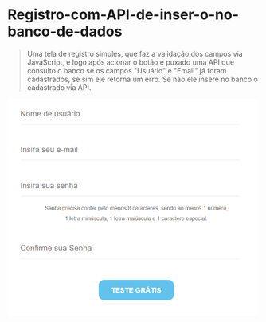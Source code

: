 # Registro-com-API-de-inser-o-no-banco-de-dados


> Uma tela de registro simples, que faz a validação dos campos via JavaScript, e logo após acionar o botão é puxado uma API que consulto o banco se os campos "Usuário" e "Email" já foram cadastrados, se sim ele retorna um erro. Se não ele insere no banco o cadastrado via API.

<img src="./imagem.png" alt="exemplo imagem">
